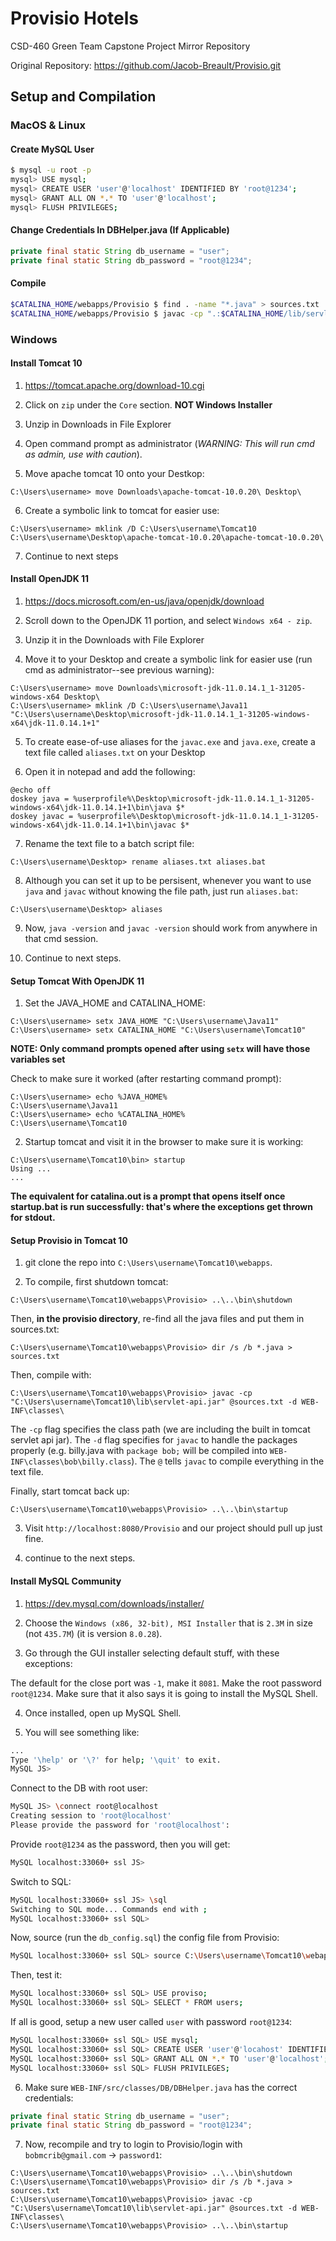 # Provisio Hotels
CSD-460 Green Team Capstone Project Mirror Repository

Original Repository: https://github.com/Jacob-Breault/Provisio.git


## Setup and Compilation

### MacOS & Linux

#### Create MySQL User
```bash
$ mysql -u root -p
mysql> USE mysql;
mysql> CREATE USER 'user'@'localhost' IDENTIFIED BY 'root@1234';
mysql> GRANT ALL ON *.* TO 'user'@'localhost';
mysql> FLUSH PRIVILEGES;
```

#### Change Credentials In DBHelper.java (If Applicable)
```java
private final static String db_username = "user";
private final static String db_password = "root@1234";
```

#### Compile
```bash
$CATALINA_HOME/webapps/Provisio $ find . -name "*.java" > sources.txt
$CATALINA_HOME/webapps/Provisio $ javac -cp ".:$CATALINA_HOME/lib/servlet-api.jar" @sources.txt -d WEB-INF/classes
```

### Windows

#### Install Tomcat 10

1. https://tomcat.apache.org/download-10.cgi

2. Click on `zip` under the `Core` section. **NOT Windows Installer**

3. Unzip in Downloads in File Explorer

4. Open command prompt as administrator (*WARNING: This will run cmd as admin, use with caution*).

5. Move apache tomcat 10 onto your Destkop:
```batch
C:\Users\username> move Downloads\apache-tomcat-10.0.20\ Desktop\
```

6. Create a symbolic link to tomcat for easier use:
```batch
C:\Users\username> mklink /D C:\Users\username\Tomcat10 C:\Users\username\Desktop\apache-tomcat-10.0.20\apache-tomcat-10.0.20\
```

7. Continue to next steps

#### Install OpenJDK 11

1. https://docs.microsoft.com/en-us/java/openjdk/download

2. Scroll down to the OpenJDK 11 portion, and select `Windows x64 - zip`.

3. Unzip it in the Downloads with File Explorer

4. Move it to your Desktop and create a symbolic link for easier use (run cmd as administrator--see previous warning):
```batch
C:\Users\username> move Downloads\microsoft-jdk-11.0.14.1_1-31205-windows-x64 Desktop\
C:\Users\username> mklink /D C:\Users\username\Java11 "C:\Users\username\Desktop\microsoft-jdk-11.0.14.1_1-31205-windows-x64\jdk-11.0.14.1+1"
```

5. To create ease-of-use aliases for the `javac.exe` and `java.exe`, create a text file called `aliases.txt` on your Desktop

6. Open it in notepad and add the following:
```
@echo off
doskey java = %userprofile%\Desktop\microsoft-jdk-11.0.14.1_1-31205-windows-x64\jdk-11.0.14.1+1\bin\java $*
doskey javac = %userprofile%\Desktop\microsoft-jdk-11.0.14.1_1-31205-windows-x64\jdk-11.0.14.1+1\bin\javac $*
```

7. Rename the text file to a batch script file:
```batch
C:\Users\username\Desktop> rename aliases.txt aliases.bat
```

8. Although you can set it up to be persisent, whenever you want to use `java` and `javac` without knowing the file path, just run `aliases.bat`:
```batch
C:\Users\username\Desktop> aliases
```

9. Now, `java -version` and `javac -version` should work from anywhere in that cmd session.

10. Continue to next steps.

#### Setup Tomcat With OpenJDK 11

1. Set the JAVA_HOME and CATALINA_HOME:

```batch
C:\Users\username> setx JAVA_HOME "C:\Users\username\Java11"
C:\Users\username> setx CATALINA_HOME "C:\Users\username\Tomcat10"
```

**NOTE: Only command prompts opened after using `setx` will have those variables set**

Check to make sure it worked (after restarting command prompt):
```batch
C:\Users\username> echo %JAVA_HOME%
C:\Users\username\Java11
C:\Users\username> echo %CATALINA_HOME%
C:\Users\username\Tomcat10
```

2. Startup tomcat and visit it in the browser to make sure it is working:
```batch
C:\Users\username\Tomcat10\bin> startup
Using ...
...
```

**The equivalent for catalina.out is a prompt that opens itself once startup.bat is run successfully: that's where the exceptions get thrown for stdout.**

#### Setup Provisio in Tomcat 10

1. git clone the repo into `C:\Users\username\Tomcat10\webapps`.

2. To compile, first shutdown tomcat:
```batch
C:\Users\username\Tomcat10\webapps\Provisio> ..\..\bin\shutdown
```

Then, **in the provisio directory**, re-find all the java files and put them in sources.txt:
```batch
C:\Users\username\Tomcat10\webapps\Provisio> dir /s /b *.java > sources.txt
```

Then, compile with:
```batch
C:\Users\username\Tomcat10\webapps\Provisio> javac -cp "C:\Users\username\Tomcat10\lib\servlet-api.jar" @sources.txt -d WEB-INF\classes\
```

The `-cp` flag specifies the class path (we are including the built in tomcat servlet api jar).
The `-d` flag specifies for `javac` to handle the packages properly (e.g. billy.java with `package bob;` will be compiled into `WEB-INF\classes\bob\billy.class`).
The `@` tells `javac` to compile everything in the text file.

Finally, start tomcat back up:

```batch
C:\Users\username\Tomcat10\webapps\Provisio> ..\..\bin\startup
```

3. Visit `http://localhost:8080/Provisio` and our project should pull up just fine.

4. continue to the next steps.

#### Install MySQL Community

1. https://dev.mysql.com/downloads/installer/

2. Choose the `Windows (x86, 32-bit), MSI Installer` that is `2.3M` in size (not `435.7M`) (it is version `8.0.28`).

3. Go through the GUI installer selecting default stuff, with these exceptions:

The default for the close port was `-1`, make it `8081`.
Make the root password `root@1234`. 
Make sure that it also says it is going to install the MySQL Shell.

4. Once installed, open up MySQL Shell.

5. You will see something like:

```bash
...
Type '\help' or '\?' for help; '\quit' to exit.
MySQL JS> 
```

Connect to the DB with root user:
```bash
MySQL JS> \connect root@localhost
Creating session to 'root@localhost'
Please provide the password for 'root@localhost':
```

Provide `root@1234` as the password, then you will get:
```bash
MySQL localhost:33060+ ssl JS>
```

Switch to SQL:
```bash
MySQL localhost:33060+ ssl JS> \sql
Switching to SQL mode... Commands end with ;
MySQL localhost:33060+ ssl SQL>
```

Now, source (run the `db_config.sql`) the config file from Provisio:
```bash
MySQL localhost:33060+ ssl SQL> source C:\Users\username\Tomcat10\webapps\Provisio\WEB-INF\sql_scripts\db_config.sql
```

Then, test it:
```bash
MySQL localhost:33060+ ssl SQL> USE proviso;
MySQL localhost:33060+ ssl SQL> SELECT * FROM users;
```

If all is good, setup a new user called `user` with password `root@1234`:
```bash
MySQL localhost:33060+ ssl SQL> USE mysql;
MySQL localhost:33060+ ssl SQL> CREATE USER 'user'@'locahost' IDENTIFIED BY 'root@1234';
MySQL localhost:33060+ ssl SQL> GRANT ALL ON *.* TO 'user'@'localhost';
MySQL localhost:33060+ ssl SQL> FLUSH PRIVILEGES;
```

6. Make sure `WEB-INF/src/classes/DB/DBHelper.java` has the correct credentials:
```java
private final static String db_username = "user";
private final static String db_password = "root@1234";
```

7. Now, recompile and try to login to Provisio/login with `bobmcrib@gmail.com` -> `password1`:
```batch
C:\Users\username\Tomcat10\webapps\Provisio> ..\..\bin\shutdown
C:\Users\username\Tomcat10\webapps\Provisio> dir /s /b *.java > sources.txt
C:\Users\username\Tomcat10\webapps\Provisio> javac -cp "C:\Users\username\Tomcat10\lib\servlet-api.jar" @sources.txt -d WEB-INF\classes\
C:\Users\username\Tomcat10\webapps\Provisio> ..\..\bin\startup
```
